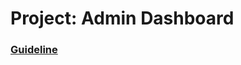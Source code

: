 # Project: Admin Dashboard

### [Guideline](https://www.theodinproject.com/lessons/intermediate-html-and-css-admin-dashboard)

